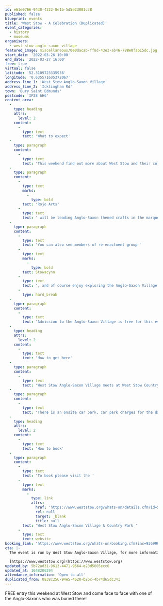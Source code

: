 ```yaml
---
id: e61e0766-9430-4322-8e1b-5d5e23001c38
published: false
blueprint: events
title: 'West Stow - A Celebration (Duplicated)'
event_categories:
  - history
  - museums
organisers:
  - west-stow-anglo-saxon-village
featured_image: miscellaneous/0e0dacab-ff8d-43e3-ab46-788e0fab15dc.jpg
start_date: '2022-03-26 10:00'
end_date: '2022-03-27 16:00'
free: true
virtual: false
latitude: '52.3109723335936'
longitude: '0.635571605372067'
address_line_1: 'West Stow Anglo-Saxon Village'
address_line_2: 'Icklingham Rd'
town: 'Bury Saint Edmunds'
postcode: 'IP28 6HG'
content_area:
  -
    type: heading
    attrs:
      level: 2
    content:
      -
        type: text
        text: 'What to expect'
  -
    type: paragraph
    content:
      -
        type: text
        text: 'This weekend find out more about West Stow and their collections, hear what is planned in the near future, and meet the team and volunteers for talks, tours, and family activities.'
  -
    type: paragraph
    content:
      -
        type: text
        marks:
          -
            type: bold
        text: 'Rojo Arts'
      -
        type: text
        text: ' will be leading Anglo-Saxon themed crafts in the marquee – join them and make Anglo-Saxon houses out of recycled cardboard and natural materials including foraged inks!'
  -
    type: paragraph
    content:
      -
        type: text
        text: 'You can also see members of re-enactment group '
      -
        type: text
        marks:
          -
            type: bold
        text: Stowacynn
      -
        type: text
        text: ', and of course enjoy exploring the Anglo-Saxon Village and Museum.'
      -
        type: hard_break
  -
    type: paragraph
    content:
      -
        type: text
        text: 'Admission to the Anglo-Saxon Village is free for this event but car park charges still apply - £3 all day / £2 all day for Blue Badge holders.'
  -
    type: heading
    attrs:
      level: 2
    content:
      -
        type: text
        text: 'How to get here'
  -
    type: paragraph
    content:
      -
        type: text
        text: 'West Stow Anglo-Saxon Village meets at West Stow Country Park,IP28 6HG.'
  -
    type: paragraph
    content:
      -
        type: text
        text: 'There is an onsite car park, car park charges for the day are £3 and £2 for blue badge holders'
  -
    type: heading
    attrs:
      level: 2
    content:
      -
        type: text
        text: 'How to book'
  -
    type: paragraph
    content:
      -
        type: text
        text: 'To book please visit the '
      -
        type: text
        marks:
          -
            type: link
            attrs:
              href: 'https://www.weststow.org/whats-on/details.cfm?id=546347&utm_campaign=13088148_West%20Stow%20email_March%202022_WS%20Celebration%20folllow%20up%20%28parking%29&utm_medium=email&utm_source=TheApex&dm_i=1FM1,7SIVO,74BNZ9,VS94C,1'
              rel: null
              target: _blank
              title: null
        text: 'West Stow Anglo-Saxon Village & Country Park '
      -
        type: text
        text: website
booking_link: 'https://www.weststow.org/whats-on/booking.cfm?ins=936990'
cta: |-
  The event is run by West Stow Anglo-Saxon Village, for more information please visit their website:

  [https://www.weststow.org](https://www.weststow.org)
updated_by: 5b72ad31-9613-4471-9564-e28d5005ecc0
updated_at: 1648206294
attendance_information: 'Open to all'
duplicated_from: 0838c256-94e5-4620-b26c-4b74d65dc341
---
```

FREE entry this weekend at West Stow and come face to face with one of the Anglo-Saxons who was buried there!